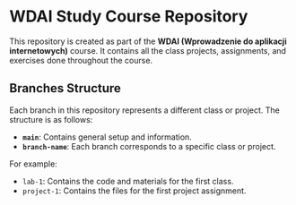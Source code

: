 # WDAI Study Course Repository

This repository is created as part of the **WDAI (Wprowadzenie do aplikacji internetowych)** course. It contains all the class projects, assignments, and exercises done throughout the course.

## Branches Structure

Each branch in this repository represents a different class or project. The structure is as follows:

- **`main`**: Contains general setup and information.
- **`branch-name`**: Each branch corresponds to a specific class or project.

For example:
- `lab-1`: Contains the code and materials for the first class.
- `project-1`: Contains the files for the first project assignment.